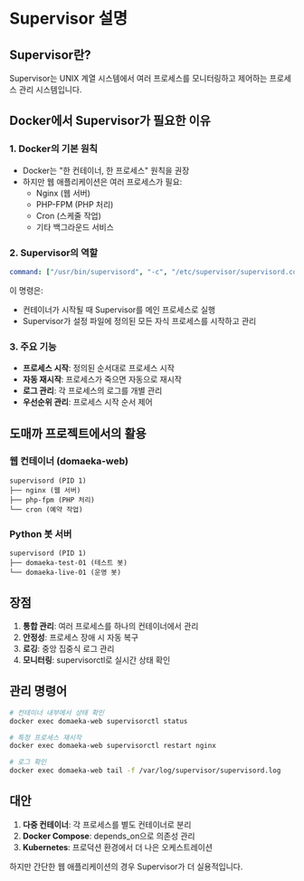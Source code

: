 # Supervisor 설명

## Supervisor란?

Supervisor는 UNIX 계열 시스템에서 여러 프로세스를 모니터링하고 제어하는 프로세스 관리 시스템입니다.

## Docker에서 Supervisor가 필요한 이유

### 1. Docker의 기본 원칙
- Docker는 "한 컨테이너, 한 프로세스" 원칙을 권장
- 하지만 웹 애플리케이션은 여러 프로세스가 필요:
  - Nginx (웹 서버)
  - PHP-FPM (PHP 처리)
  - Cron (스케줄 작업)
  - 기타 백그라운드 서비스

### 2. Supervisor의 역할
```yaml
command: ["/usr/bin/supervisord", "-c", "/etc/supervisor/supervisord.conf"]
```

이 명령은:
- 컨테이너가 시작될 때 Supervisor를 메인 프로세스로 실행
- Supervisor가 설정 파일에 정의된 모든 자식 프로세스를 시작하고 관리

### 3. 주요 기능
- **프로세스 시작**: 정의된 순서대로 프로세스 시작
- **자동 재시작**: 프로세스가 죽으면 자동으로 재시작
- **로그 관리**: 각 프로세스의 로그를 개별 관리
- **우선순위 관리**: 프로세스 시작 순서 제어

## 도매까 프로젝트에서의 활용

### 웹 컨테이너 (domaeka-web)
```
supervisord (PID 1)
├── nginx (웹 서버)
├── php-fpm (PHP 처리)
└── cron (예약 작업)
```

### Python 봇 서버
```
supervisord (PID 1)
├── domaeka-test-01 (테스트 봇)
└── domaeka-live-01 (운영 봇)
```

## 장점

1. **통합 관리**: 여러 프로세스를 하나의 컨테이너에서 관리
2. **안정성**: 프로세스 장애 시 자동 복구
3. **로깅**: 중앙 집중식 로그 관리
4. **모니터링**: supervisorctl로 실시간 상태 확인

## 관리 명령어

```bash
# 컨테이너 내부에서 상태 확인
docker exec domaeka-web supervisorctl status

# 특정 프로세스 재시작
docker exec domaeka-web supervisorctl restart nginx

# 로그 확인
docker exec domaeka-web tail -f /var/log/supervisor/supervisord.log
```

## 대안

1. **다중 컨테이너**: 각 프로세스를 별도 컨테이너로 분리
2. **Docker Compose**: depends_on으로 의존성 관리
3. **Kubernetes**: 프로덕션 환경에서 더 나은 오케스트레이션

하지만 간단한 웹 애플리케이션의 경우 Supervisor가 더 실용적입니다.